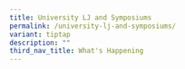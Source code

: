 ```yaml
---
title: University LJ and Symposiums
permalink: /university-lj-and-symposiums/
variant: tiptap
description: ""
third_nav_title: What's Happening
---
```


